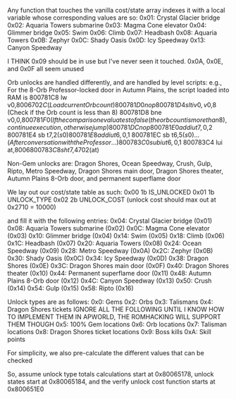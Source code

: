 Any function that touches the vanilla cost/state array indexes it with a local variable whose corresponding values are so:
0x01: Crystal Glacier bridge
0x02: Aquaria Towers submarine
0x03: Magma Cone elevator
0x04: Glimmer bridge
0x05: Swim
0x06: Climb
0x07: Headbash
0x08: Aquaria Towers
0x0B: Zephyr
0x0C: Shady Oasis
0x0D: Icy Speedway
0x13: Canyon Speedway

I THINK 0x09 should be in use but I've never seen it touched. 0x0A, 0x0E, and 0x0F all seem unused

Orb unlocks are handled differently, and are handled by level scripts:
e.g.,
For the 8-Orb Professor-locked door in Autumn Plains, the script loaded into RAM is 
800781C8 lw v0,$8006702C (Load current Orb count)
800781D0 nop
800781D4 slti v0,v0,$8 (Check if the Orb count is less than 8)
800781D8 bne v0,0,$800781F0 (If the comparison evaluates to false (the orb count is more than 8), continue execution, otherwise jump)
800781DC nop
800781E0 addiu t7,0,$2
800781E4 sb t7,$2(s0)
800781E8 addiu t6,0,$1
800781EC sb t6,$5(s0)
...
(After conversation with the Professor...)
800783C0 subiu t6,0,$1
800783C4 lui at,$8006
800783C8 sh t7,$4702(at) 

Non-Gem unlocks are:
Dragon Shores, Ocean Speedway, Crush, Gulp, Ripto, Metro Speedway, Dragon Shores main door, Dragon Shores theater, Autumn Plains 8-Orb door, and permanent superflame door

We lay out our cost/state table as such:
0x00 1b IS_UNLOCKED
0x01 1b UNLOCK_TYPE
0x02 2b UNLOCK_COST (unlock cost should max out at 0x2710 = 10000)

and fill it with the following entries:
0x04: Crystal Glacier bridge (0x01)
0x08: Aquaria Towers submarine (0x02)
0x0C: Magma Cone elevator (0x03)
0x10: Glimmer bridge (0x04)
0x14: Swim (0x05)
0x18: Climb (0x06)
0x1C: Headbash (0x07)
0x20: Aquaria Towers (0x08)
0x24: Ocean Speedway (0x09)
0x28: Metro Speedway (0x0A)
0x2C: Zephyr (0x0B)
0x30: Shady Oasis (0x0C)
0x34: Icy Speedway (0x0D)
0x38: Dragon Shores (0x0E)
0x3C: Dragon Shores main door (0x0F)
0x40: Dragon Shores theater (0x10)
0x44: Permanent superflame door (0x11)
0x48: Autumn Plains 8-Orb door (0x12)
0x4C: Canyon Speedway (0x13)
0x50: Crush (0x14)
0x54: Gulp (0x15)
0x58: Ripto (0x16)

Unlock types are as follows:
0x0: Gems
0x2: Orbs
0x3: Talismans
0x4: Dragon Shores tickets
IGNORE ALL THE FOLLOWING UNTIL I KNOW HOW TO IMPLEMENT THEM IN APWORLD, THE ROMHACKING WILL SUPPORT THEM THOUGH
0x5: 100% Gem locations
0x6: Orb locations
0x7: Talisman locations
0x8: Dragon Shores ticket locations
0x9: Boss kills
0xA: Skill points

For simplicity, we also pre-calculate the different values that can be checked

So, assume unlock type totals calculations start at 0x80065178, unlock states start at 0x80065184, and the verify unlock cost function starts at 0x800651E0